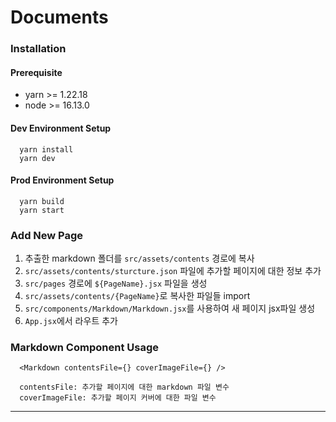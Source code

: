 # Documents

### Installation

#### Prerequisite
- yarn >= 1.22.18
- node >= 16.13.0

#### Dev Environment Setup
```
  yarn install
  yarn dev
```

#### Prod Environment Setup
```
  yarn build
  yarn start
```

### Add New Page
1. 추출한 markdown 폴더를 `src/assets/contents` 경로에 복사
2. `src/assets/contents/sturcture.json` 파일에 추가할 페이지에 대한 정보 추가
3. `src/pages` 경로에 `${PageName}.jsx` 파일을 생성
4. `src/assets/contents/{PageName}`로 복사한 파일들 import
5. `src/components/Markdown/Markdown.jsx`를 사용하여 새 페이지 jsx파일 생성
6. `App.jsx`에서 라우트 추가

### Markdown Component Usage
```
  <Markdown contentsFile={} coverImageFile={} />

  contentsFile: 추가할 페이지에 대한 markdown 파일 변수
  coverImageFile: 추가할 페이지 커버에 대한 파일 변수
```

---
